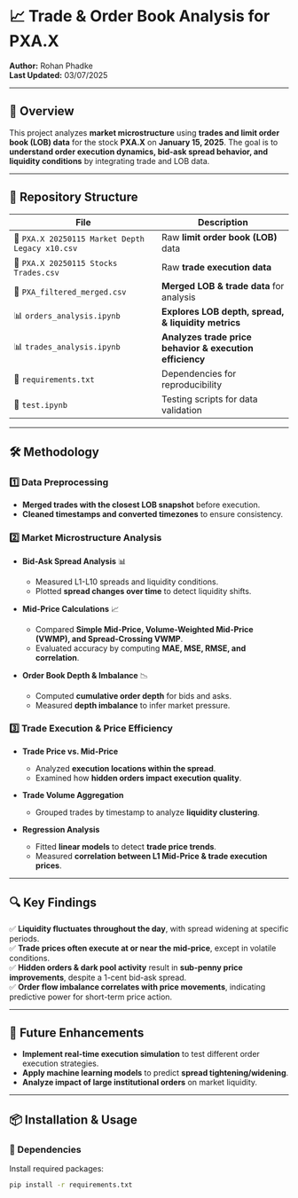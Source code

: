 # 📈 Trade & Order Book Analysis for PXA.X

**Author:** Rohan Phadke  
**Last Updated:** 03/07/2025

---

## 📌 Overview
This project analyzes **market microstructure** using **trades and limit order book (LOB) data** for the stock **PXA.X** on **January 15, 2025**. The goal is to **understand order execution dynamics, bid-ask spread behavior, and liquidity conditions** by integrating trade and LOB data.

---

## 📂 Repository Structure

| File | Description |
|------|------------|
| 📄 `PXA.X 20250115 Market Depth Legacy x10.csv` | Raw **limit order book (LOB)** data |
| 📄 `PXA.X 20250115 Stocks Trades.csv` | Raw **trade execution data** |
| 📄 `PXA_filtered_merged.csv` | **Merged LOB & trade data** for analysis |
| 📊 `orders_analysis.ipynb` | **Explores LOB depth, spread, & liquidity metrics** |
| 📊 `trades_analysis.ipynb` | **Analyzes trade price behavior & execution efficiency** |
| 📄 `requirements.txt` | Dependencies for reproducibility |
| 🔬 `test.ipynb` | Testing scripts for data validation |

---

## 🛠️ Methodology

### 1️⃣ Data Preprocessing
- **Merged trades with the closest LOB snapshot** before execution.
- **Cleaned timestamps and converted timezones** to ensure consistency.

### 2️⃣ Market Microstructure Analysis
- **Bid-Ask Spread Analysis** 📊  
  - Measured L1-L10 spreads and liquidity conditions.
  - Plotted **spread changes over time** to detect liquidity shifts.

- **Mid-Price Calculations** 📈  
  - Compared **Simple Mid-Price, Volume-Weighted Mid-Price (VWMP), and Spread-Crossing VWMP**.
  - Evaluated accuracy by computing **MAE, MSE, RMSE, and correlation**.

- **Order Book Depth & Imbalance** 📉  
  - Computed **cumulative order depth** for bids and asks.
  - Measured **depth imbalance** to infer market pressure.

### 3️⃣ Trade Execution & Price Efficiency
- **Trade Price vs. Mid-Price**  
  - Analyzed **execution locations within the spread**.
  - Examined how **hidden orders impact execution quality**.

- **Trade Volume Aggregation**  
  - Grouped trades by timestamp to analyze **liquidity clustering**.

- **Regression Analysis**  
  - Fitted **linear models** to detect **trade price trends**.
  - Measured **correlation between L1 Mid-Price & trade execution prices**.

---

## 🔍 Key Findings

✅ **Liquidity fluctuates throughout the day**, with spread widening at specific periods.  
✅ **Trade prices often execute at or near the mid-price**, except in volatile conditions.  
✅ **Hidden orders & dark pool activity** result in **sub-penny price improvements**, despite a 1-cent bid-ask spread.  
✅ **Order flow imbalance correlates with price movements**, indicating predictive power for short-term price action.  

---

## 🚀 Future Enhancements

- **Implement real-time execution simulation** to test different order execution strategies.  
- **Apply machine learning models** to predict **spread tightening/widening**.  
- **Analyze impact of large institutional orders** on market liquidity.  

---

## 📦 Installation & Usage

### 🔧 Dependencies
Install required packages:
```bash
pip install -r requirements.txt